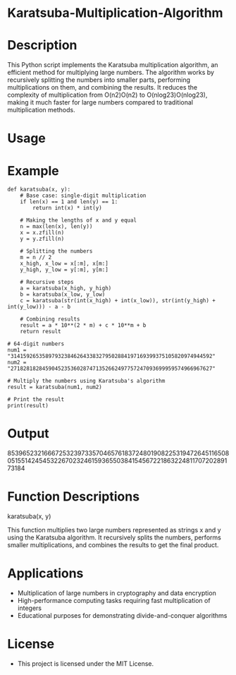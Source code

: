 # Karatsuba-Multiplication-Algorithm

# Description

This Python script implements the Karatsuba multiplication algorithm, an efficient method for multiplying large numbers. The algorithm works by recursively splitting the numbers into smaller parts, performing multiplications on them, and combining the results. It reduces the complexity of multiplication from O(n2)O(n2) to O(nlog⁡23)O(nlog2​3), making it much faster for large numbers compared to traditional multiplication methods.

# Usage
# Example
```
def karatsuba(x, y):
    # Base case: single-digit multiplication
    if len(x) == 1 and len(y) == 1:
        return int(x) * int(y)

    # Making the lengths of x and y equal
    n = max(len(x), len(y))
    x = x.zfill(n)
    y = y.zfill(n)

    # Splitting the numbers
    m = n // 2
    x_high, x_low = x[:m], x[m:]
    y_high, y_low = y[:m], y[m:]

    # Recursive steps
    a = karatsuba(x_high, y_high)
    b = karatsuba(x_low, y_low)
    c = karatsuba(str(int(x_high) + int(x_low)), str(int(y_high) + int(y_low))) - a - b

    # Combining results
    result = a * 10**(2 * m) + c * 10**m + b
    return result

# 64-digit numbers
num1 = "3141592653589793238462643383279502884197169399375105820974944592"
num2 = "2718281828459045235360287471352662497757247093699959574966967627"

# Multiply the numbers using Karatsuba's algorithm
result = karatsuba(num1, num2)

# Print the result
print(result)

```

# Output

8539652321666725323973357046576183724801908225319472645116508051551424545322670232461593655038415456722186322481170720289173184


# Function Descriptions
karatsuba(x, y)

This function multiplies two large numbers represented as strings x and y using the Karatsuba algorithm. It recursively splits the numbers, performs smaller multiplications, and combines the results to get the final product.
# Applications

* Multiplication of large numbers in cryptography and data encryption
* High-performance computing tasks requiring fast multiplication of integers
* Educational purposes for demonstrating divide-and-conquer algorithms

# License

*  This project is licensed under the MIT License.

